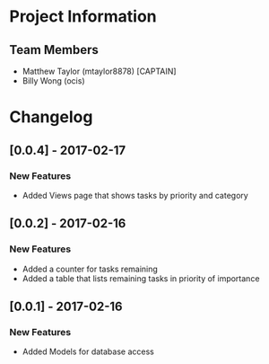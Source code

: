 # Project Information
## Team Members
- Matthew Taylor (mtaylor8878) [CAPTAIN]
- Billy Wong     (ocis)

# Changelog
## [0.0.4] - 2017-02-17
### New Features
- Added Views page that shows tasks by priority and category

## [0.0.2] - 2017-02-16
### New Features
- Added a counter for tasks remaining
- Added a table that lists remaining tasks in priority of importance

## [0.0.1] - 2017-02-16
### New Features
- Added Models for database access
